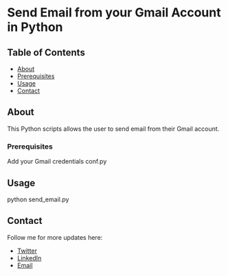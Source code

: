 # Send Email from your Gmail Account in Python

## Table of Contents

- [About](#about)
- [Prerequisites](#prerequisites)
- [Usage](#usage)
- [Contact](#contact)

## About <a name = "about"></a>

This Python scripts allows the user to send email from their Gmail account.

### Prerequisites <a name = "prerequisites"></a>

Add your Gmail credentials conf.py

## Usage <a name = "usage"></a>

python send_email.py

## Contact <a name = "contact"></a>

Follow me for more updates here:

- [Twitter](https://twitter.com/sapnaedu)
- [LinkedIn](https://www.linkedin.com/in/kiranchandrashekhar/)
- [Email](mailto:kiran.chandrashekhar@gmail.com)
